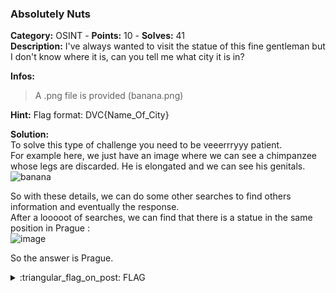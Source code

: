 ### Absolutely Nuts
**Category:** OSINT - **Points:** 10 - **Solves:** 41  
**Description:** I've always wanted to visit the statue of this fine gentleman but I don't know where it is, can you tell me what city it is in?

**Infos:**
> A .png file is provided (banana.png)

**Hint:** Flag format: DVC{Name_Of_City}

**Solution:**  
To solve this type of challenge you need to be veeerrryyy patient.  
For example here, we just have an image where we can see a chimpanzee whose legs are discarded.
He is elongated and we can see his genitals.  
![banana](https://user-images.githubusercontent.com/90919471/133922563-47e344f6-ce62-4d18-9406-3414b17697d4.png)

So with these details, we can do some other searches to find others information and eventually the response.  
After a looooot of searches, we can find that there is a statue in the same position in Prague :  
![image](https://user-images.githubusercontent.com/90919471/133922658-e13b4586-24fa-4b14-81ea-9d9f079e6d53.png)  

So the answer is Prague.

<details>
  <summary>:triangular_flag_on_post: FLAG</summary>

  ```
  DVC{Prague}
  ```
</details>
